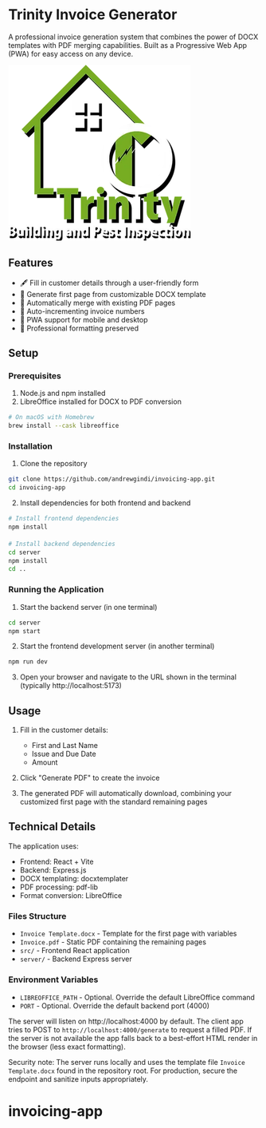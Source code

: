 # Trinity Invoice Generator

A professional invoice generation system that combines the power of DOCX templates with PDF merging capabilities. Built as a Progressive Web App (PWA) for easy access on any device.

![Trinity Logo](TrinityLogo.png)

## Features

- 🖋 Fill in customer details through a user-friendly form
- 📄 Generate first page from customizable DOCX template
- 📑 Automatically merge with existing PDF pages
- 🔢 Auto-incrementing invoice numbers
- 📱 PWA support for mobile and desktop
- 💼 Professional formatting preserved

## Setup

### Prerequisites

1. Node.js and npm installed
2. LibreOffice installed for DOCX to PDF conversion

```bash
# On macOS with Homebrew
brew install --cask libreoffice
```

### Installation

1. Clone the repository
```bash
git clone https://github.com/andrewgindi/invoicing-app.git
cd invoicing-app
```

2. Install dependencies for both frontend and backend
```bash
# Install frontend dependencies
npm install

# Install backend dependencies
cd server
npm install
cd ..
```

### Running the Application

1. Start the backend server (in one terminal)
```bash
cd server
npm start
```

2. Start the frontend development server (in another terminal)
```bash
npm run dev
```

3. Open your browser and navigate to the URL shown in the terminal (typically http://localhost:5173)

## Usage

1. Fill in the customer details:
   - First and Last Name
   - Issue and Due Date
   - Amount

2. Click "Generate PDF" to create the invoice

3. The generated PDF will automatically download, combining your customized first page with the standard remaining pages

## Technical Details

The application uses:
- Frontend: React + Vite
- Backend: Express.js
- DOCX templating: docxtemplater
- PDF processing: pdf-lib
- Format conversion: LibreOffice

### Files Structure
- `Invoice Template.docx` - Template for the first page with variables
- `Invoice.pdf` - Static PDF containing the remaining pages
- `src/` - Frontend React application
- `server/` - Backend Express server

### Environment Variables
- `LIBREOFFICE_PATH` - Optional. Override the default LibreOffice command
- `PORT` - Optional. Override the default backend port (4000)

The server will listen on http://localhost:4000 by default. The client app tries to POST to `http://localhost:4000/generate` to request a filled PDF. If the server is not available the app falls back to a best-effort HTML render in the browser (less exact formatting).

Security note: The server runs locally and uses the template file `Invoice Template.docx` found in the repository root. For production, secure the endpoint and sanitize inputs appropriately.
# invoicing-app